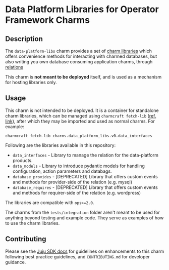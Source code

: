 # Data Platform Libraries for Operator Framework Charms

## Description

The `data-platform-libs` charm provides a set of [charm libraries] which offers convenience methods
for interacting with charmed databases, but also writing you own database consuming application
charms, through [relations]

This charm is **not meant to be deployed** itself, and is used as a mechanism for hosting libraries
only.

## Usage

This charm is not intended to be deployed. It is a container for standalone charm libraries, which
can be managed using `charmcraft fetch-lib`
([ref. link](https://discourse.charmhub.io/t/how-to-find-and-use-a-charm-library/5780)), after
which they may be imported and used as normal charms. For example:

`charmcraft fetch-lib charms.data_platform_libs.v0.data_interfaces`

Following are the libraries available in this repository:

- `data_interfaces` - Library to manage the relation for the data-platform products.
- `data_models` - Library to introduce pydantic models for handling configuration, action parameters and databags.
- `database_provides` - [DEPRECATED] Library that offers custom events and methods for provider-side of the
  relation (e.g. mysql)
- `database_requires` - [DEPRECATED] Library that offers custom events and methods for requirer-side of the
  relation (e.g. wordpress)

The libraries are compatible with `ops>=2.0`. 

The charms from the `tests/integration` folder aren't meant to be used for anything beyond testing
and example code. They serve as examples of how to use the charm libraries.

## Contributing

Please see the [Juju SDK docs](https://juju.is/docs/sdk) for guidelines on enhancements to this
charm following best practice guidelines, and `CONTRIBUTING.md` for developer guidance.

<!--TODO: Add charmhub links to the libraries pages  -->

[charm libraries]: https://juju.is/docs/sdk/libraries
[relations]: https://juju.is/docs/sdk/relations
